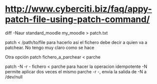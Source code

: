 # http://www.cyberciti.biz/faq/appy-patch-file-using-patch-command/

diff -Naur standard_moodle my_moodle > patch.txt

patch < /path/to/file
  para hacerlo así el fichero debe decir a quien va a patchear. No tengo muy claro como se hace

Otra opción
patch fichero_a_parchear < parche


patch -N -r - fichero < parche
  para hacer la operacion idempotente
  -N permite aplicar dos veces el mismo parche
  -r -, envia la salida de -N a /dev/null
